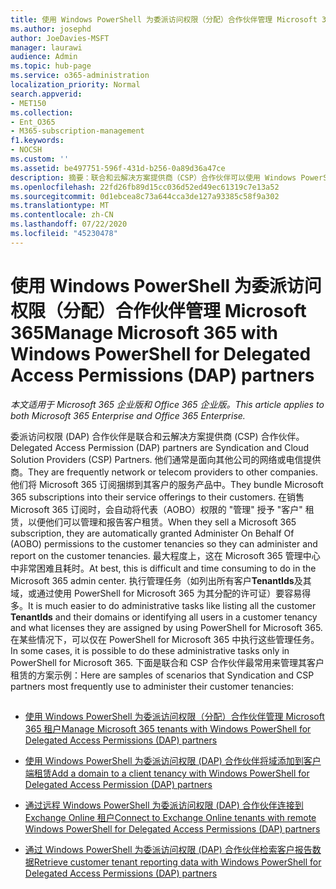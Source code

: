 ```yaml
---
title: 使用 Windows PowerShell 为委派访问权限（分配）合作伙伴管理 Microsoft 365
ms.author: josephd
author: JoeDavies-MSFT
manager: laurawi
audience: Admin
ms.topic: hub-page
ms.service: o365-administration
localization_priority: Normal
search.appverid:
- MET150
ms.collection:
- Ent_O365
- M365-subscription-management
f1.keywords:
- NOCSH
ms.custom: ''
ms.assetid: be497751-596f-431d-b256-0a89d36a47ce
description: 摘要：联合和云解决方案提供商（CSP）合作伙伴可以使用 Windows PowerShell 管理 Microsoft 365 客户租户。
ms.openlocfilehash: 22fd26fb89d15cc036d52ed49ec61319c7e13a52
ms.sourcegitcommit: 0d1ebcea8c73a644cca3de127a93385c58f9a302
ms.translationtype: MT
ms.contentlocale: zh-CN
ms.lasthandoff: 07/22/2020
ms.locfileid: "45230478"
---
```

# <a name="manage-microsoft-365-with-windows-powershell-for-delegated-access-permissions-dap-partners"></a><span data-ttu-id="2e364-103">使用 Windows PowerShell 为委派访问权限（分配）合作伙伴管理 Microsoft 365</span><span class="sxs-lookup"><span data-stu-id="2e364-103">Manage Microsoft 365 with Windows PowerShell for Delegated Access Permissions (DAP) partners</span></span>

<span data-ttu-id="2e364-104">*本文适用于 Microsoft 365 企业版和 Office 365 企业版。*</span><span class="sxs-lookup"><span data-stu-id="2e364-104">*This article applies to both Microsoft 365 Enterprise and Office 365 Enterprise.*</span></span>

<span data-ttu-id="2e364-105">委派访问权限 (DAP) 合作伙伴是联合和云解决方案提供商 (CSP) 合作伙伴。</span><span class="sxs-lookup"><span data-stu-id="2e364-105">Delegated Access Permission (DAP) partners are Syndication and Cloud Solution Providers (CSP) Partners.</span></span> <span data-ttu-id="2e364-106">他们通常是面向其他公司的网络或电信提供商。</span><span class="sxs-lookup"><span data-stu-id="2e364-106">They are frequently network or telecom providers to other companies.</span></span> <span data-ttu-id="2e364-107">他们将 Microsoft 365 订阅捆绑到其客户的服务产品中。</span><span class="sxs-lookup"><span data-stu-id="2e364-107">They bundle Microsoft 365 subscriptions into their service offerings to their customers.</span></span> <span data-ttu-id="2e364-108">在销售 Microsoft 365 订阅时，会自动将代表（AOBO）权限的 "管理" 授予 "客户" 租赁，以便他们可以管理和报告客户租赁。</span><span class="sxs-lookup"><span data-stu-id="2e364-108">When they sell a Microsoft 365 subscription, they are automatically granted Administer On Behalf Of (AOBO) permissions to the customer tenancies so they can administer and report on the customer tenancies.</span></span> <span data-ttu-id="2e364-109">最大程度上，这在 Microsoft 365 管理中心中非常困难且耗时。</span><span class="sxs-lookup"><span data-stu-id="2e364-109">At best, this is difficult and time consuming to do in the Microsoft 365 admin center.</span></span> <span data-ttu-id="2e364-110">执行管理任务（如列出所有客户**TenantIds**及其域，或通过使用 PowerShell for Microsoft 365 为其分配的许可证）要容易得多。</span><span class="sxs-lookup"><span data-stu-id="2e364-110">It is much easier to do administrative tasks like listing all the customer **TenantIds** and their domains or identifying all users in a customer tenancy and what licenses they are assigned by using PowerShell for Microsoft 365.</span></span> <span data-ttu-id="2e364-111">在某些情况下，可以仅在 PowerShell for Microsoft 365 中执行这些管理任务。</span><span class="sxs-lookup"><span data-stu-id="2e364-111">In some cases, it is possible to do these administrative tasks only in PowerShell for Microsoft 365.</span></span> <span data-ttu-id="2e364-112">下面是联合和 CSP 合作伙伴最常用来管理其客户租赁的方案示例：</span><span class="sxs-lookup"><span data-stu-id="2e364-112">Here are samples of scenarios that Syndication and CSP partners most frequently use to administer their customer tenancies:</span></span>
  
## 

- [<span data-ttu-id="2e364-113">使用 Windows PowerShell 为委派访问权限（分配）合作伙伴管理 Microsoft 365 租户</span><span class="sxs-lookup"><span data-stu-id="2e364-113">Manage Microsoft 365 tenants with Windows PowerShell for Delegated Access Permissions (DAP) partners</span></span>](manage-office-365-tenants-with-windows-powershell-for-delegated-access-permissio.md)
    
- [<span data-ttu-id="2e364-114">使用 Windows PowerShell 为委派访问权限 (DAP) 合作伙伴将域添加到客户端租赁</span><span class="sxs-lookup"><span data-stu-id="2e364-114">Add a domain to a client tenancy with Windows PowerShell for Delegated Access Permission (DAP) partners</span></span>](add-a-domain-to-a-client-tenancy-with-windows-powershell-for-delegated-access-pe.md)
    
- [<span data-ttu-id="2e364-115">通过远程 Windows PowerShell 为委派访问权限 (DAP) 合作伙伴连接到 Exchange Online 租户</span><span class="sxs-lookup"><span data-stu-id="2e364-115">Connect to Exchange Online tenants with remote Windows PowerShell for Delegated Access Permissions (DAP) partners</span></span>](connect-to-exchange-online-tenants-with-remote-windows-powershell-for-delegated.md)
    
- [<span data-ttu-id="2e364-116">通过 Windows PowerShell 为委派访问权限 (DAP) 合作伙伴检索客户报告数据</span><span class="sxs-lookup"><span data-stu-id="2e364-116">Retrieve customer tenant reporting data with Windows PowerShell for Delegated Access Permissions (DAP) partners</span></span>](retrieve-customer-tenant-reporting-data-with-windows-powershell-for-delegated-ac.md)
    

    

